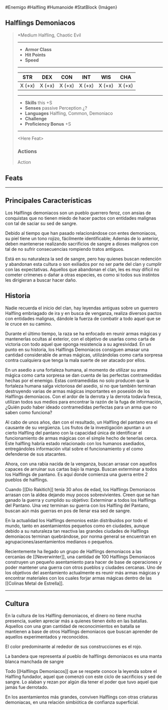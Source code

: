 #Enemigo #Halfling #Humanoide #StatBlock
{Imágen}
## Halflings Demoniacos
>*Medium Halfling, Chaotic Evil
>___
>- **Armor Class** 
>- **Hit Points** 
>- **Speed** 
>___
>|STR|DEX|CON|INT|WIS|CHA|
>|:---:|:---:|:---:|:---:|:---:|:---:|
>|X (+x)|X (+x)|X (+x)|X (+x)|X (+x)|X (+x)|
>___
>- **Skills** this +S
>- **Senses** passive Perception ¿?
>- **Languages** Halfling, Common, Demoniaco
>- **Challenge** 
>- **Proficiency Bonus** +S
>___
>\<Here Feat>
>
>### Actions
>Action
## Feats
***
## Principales Características
Los Halflings demoniacos son un pueblo guerrero feroz, con ansias de conquistas que no tienen miedo de hacer pactos con entidades malignas con tal de saciar su sed de sangre. 

Debido al tiempo que han pasado relacionándose con entes demoniacos, su piel tiene un tono rojizo, fácilmente identificable; Además de lo anterior, deben mantenerse realizando sacrificios de sangre a dioses malignos con tal de no sufrir consecuencias rompiendo tratos antiguos. 

Está en su naturaleza la sed de sangre, pero hay quienes buscan redención y abandonan esta cultura o son exiliados por no ser parte del clan y cumplir con las expectativas. Aquellos que abandonan el clan, les es muy difícil no cometer crímenes o dañar a otras especies, es como si todos sus instintos les dirigieran a buscar hacer daño.
## Historia
Nadie recuerda el inicio del clan, hay leyendas antiguas sobre un guerrero Halfling embriagado de ira y en busca de venganza, realiza diversos pactos con entidades malignas, dándole la fuerza de combatir a todo aquel que se le cruce en su camino. 

Durante el último tiempo, la raza se ha enfocado en reunir armas mágicas y mantenerlas ocultas al exterior, con el objetivo de usarlas como carta de victoria con todo aquel que oponga resistencia a su agresividad. En un punto en su historia, los Halflings Demoniacos consiguen amasar una cantidad considerable de armas mágicas, utilizándolas como carta sorpresa contra cualquiera que tenga la mala suerte de ser atacado por ellos.

En un asedio a una fortaleza humana, al momento de utilizar su arma mágica como carta sorpresa se dan cuenta de las perfectas contramedidas hechas por el enemigo. Estas contramedidas no solo producen que la fortaleza humana salga victoriosa del asedio, si no que también terminan destruyendo varias de armas mágicas importantes en posesión de los Halflings demoniacos. Con el ardor de la derrota y la derrota todavía fresca, utilizan todos sus medios para encontrar la razón de la fuga de información, ¿Quién pudo haber ideado contramedidas perfectas para un arma que no saben como funciona? 

Al cabo de unos años, dan con el resultado, un Halfling del pantano era el causante de su vergüenza. Los frutos de la investigación apuntan a un cierto Halfling del pantano con la capacidad única de identificar el funcionamiento de armas mágicas con el simple hecho de tenerlas cerca. Este halfling habría estado relacionado con los humanos asediados, entregándoles información vital sobre el funcionamiento y el como defenderse de sus atacantes.

Ahora, con una rabia nacida de la venganza, buscan arrasar con aquellos capaces de arruinar sus cartas bajo la manga. Buscan exterminar a todos los Halflings de pantano. Es aquí donde comienza una guerra entre 2 pueblos de halflings.

Cuando [[Dio Rakitich]] tenía 30 años de edad, los Halflings Demoniacos arrasan con la aldea dejando muy pocos sobrevivientes. Creen que se han ganado la guerra y cumplido su objetivo: Exterminar a todos los Halflings del Pantano. Una vez terminan su guerra con los Halfling del Pantano, buscan aún más guerras en pos de llenar esa sed de sangre.

En la actualidad los Halflings demonios están distribuidos por todo el mundo, tanto en asentamientos pequeños como en ciudades, aunque debido a su naturaleza tan reactiva las grandes ciudades de Halflings demoniacos terminan quebrándose, por norma general se encuentran en agrupaciones/asentamientos medianos o pequeños. 

Recientemente ha llegado un grupo de Halflings demoniacos a las cercanías de [[Neverwinter]], una cantidad de 100 Halflings Demoniacos construyen un pequeño asentamiento para hacer de base de operaciones y poder mantener una guerra con otros pueblos y ciudades cercanas. Uno de los objetivos del asentamiento actualmente es reunir más armas mágicas y encontrar materiales con los cuales forjar armas mágicas dentro de las [[Colinas Metal de Estrella]].

***
## Cultura
En la cultura de los Halfling demoniacos, el dinero no tiene mucha presencia, suelen apreciar más a quienes tienen éxito en las batallas. Aquellos con una gran cantidad de reconocimientos en batalla se mantienen a base de otros Halflings demoniacos que buscan aprender de aquellos experimentados y reconocidos.

El color predominante al rededor de sus construcciones es el rojo.

La bandera que representa al pueblo de halflings demoniacos es una manta blanca manchada de sangre

Todo [[Halflings Demoniacos]] que se respete conoce la leyenda sobre el Halfling fundador, aquel que comenzó con este ciclo de sacrificios y sed de sangre. Lo alaban y rezan por algún día tener el poder que tuvo aquel que jamás fue derrotado.

En los asentamientos más grandes, conviven Halflings con otras criaturas demoniacas, en una relación simbiótica de confianza superficial.